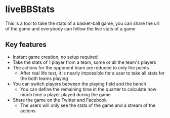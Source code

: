 # liveBBStats

This is a tool to take the stats of a basket-ball game, you can share the url of the game and everybody can follow the live stats of a game

## Key features

* Instant game creation, no setup required
* Take the stats of 1 player from a team, some or all the team's players
* The actions for the opponent team are reduced to only the points
  * After real life test, it is nearly impossible for a user to take all stats for the both teams playing
* You can switch players between the playing field and the bench
  * You can define the remaining time in the quarter to calculate how much time a player played during the game
* Share the game on the Twitter and Facebook
  * The users will only see the stats of the game and a stream of the actions
